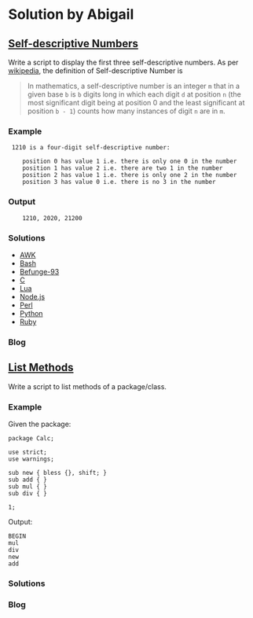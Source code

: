 # Solution by Abigail
## [Self-descriptive Numbers](https://perlweeklychallenge.org/blog/perl-weekly-challenge-107/#TASK1)

Write a script to display the first three self-descriptive numbers.
As per [wikipedia](https://en.wikipedia.org/wiki/Self-descriptive_number),
the definition of Self-descriptive Number is

> In mathematics, a self-descriptive number is an integer `m` that in a
> given base `b` is `b` digits long in which each digit `d` at position `n`
> (the most significant digit being at position 0 and the least
> significant at position `b - 1`) counts how many instances of
> digit `n` are in `m`.

### Example
~~~~
 1210 is a four-digit self-descriptive number:

    position 0 has value 1 i.e. there is only one 0 in the number
    position 1 has value 2 i.e. there are two 1 in the number
    position 2 has value 1 i.e. there is only one 2 in the number
    position 3 has value 0 i.e. there is no 3 in the number
~~~~

### Output
~~~~
    1210, 2020, 21200
~~~~

### Solutions
* [AWK](awk/ch-1.awk)
* [Bash](bash/ch-1.awk)
* [Befunge-93](befunge-93/ch-1.bf93)
* [C](c/ch-1.c)
* [Lua](lua/ch-1.lua)
* [Node.js](lua/ch-1.js)
* [Perl](perl/ch-1.pl)
* [Python](python/ch-1.py)
* [Ruby](ruby/ch-1.rb)

### Blog

## [List Methods](https://perlweeklychallenge.org/blog/perl-weekly-challenge-107/#TASK2)

Write a script to list methods of a package/class.

### Example
Given the package:
~~~~
package Calc;

use strict;
use warnings;

sub new { bless {}, shift; }
sub add { }
sub mul { }
sub div { }

1;
~~~~
Output:
~~~~
BEGIN
mul
div
new
add
~~~~

### Solutions

### Blog

